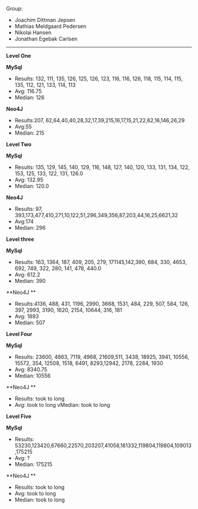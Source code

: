 Group: 
- Joachim Dittman Jepsen
- Mathias Meldgaard Pedersen
- Nikolai Hansen
- Jonathan Egebak Carlsen
----------------------------------------------------------

**Level One** 

**MySql**
- Results: 132, 111, 135, 126, 125, 126, 123, 116, 116, 126, 118, 115, 114, 115, 135, 112, 121, 133, 114, 113
- Avg:  116.75
- Median: 126

**Neo4J**
- Results:207, 62,64,40,40,28,32,17,39,215,16,17,15,21,22,62,16,146,26,29
- Avg:55 
- Median: 215

**Level Two**


**MySql**
- Results: 135, 129, 145, 140, 129, 116, 148, 127, 140, 120, 133, 131, 134, 122, 153, 125, 133, 122, 131, 126.0
- Avg: 132.95 
- Median: 120.0

**Neo4J**
- Results: 97, 393,173,477,410,271,10,122,51,296,349,356,87,203,44,16,25,6621,32
- Avg:174 
- Median: 296

**Level three**


**MySql** 
- Results: 163, 1364, 187, 409, 205, 279, 171145,142,390, 684, 330, 4653, 692, 749, 322, 280, 141, 478, 440.0 
- Avg: 612.2 
- Median: 390 

**Neo4J **
- Results:4136, 488, 431, 1196, 2990, 3668, 1531, 484, 229, 507, 584, 126, 397, 2993, 3190, 1620, 2154, 10644, 316, 181 
- Avg: 1893
- Median: 507

**Level Four**


**MySql**
- Results: 23600, 4863, 7119,  4968, 21609,511, 3438, 18925, 3941, 10556, 15572, 354,
12508, 1518, 6491, 8293,12942, 2178, 2284, 1930
- Avg: 8340.75
- Median: 10556

**Neo4J **
- Results: took to long
- Avg: took to long
vMedian: took to long

**Level Five**


**MySql**
- Results: 53230,123420,67660,22570,203207,41058,181332,119804,119804,109013,175215
- Avg: ?
- Median: 175215

**Neo4J **
- Results: took to long
- Avg: took to long
- Median: took to long
 


